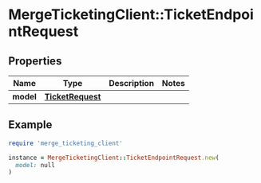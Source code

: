 # MergeTicketingClient::TicketEndpointRequest

## Properties

| Name | Type | Description | Notes |
| ---- | ---- | ----------- | ----- |
| **model** | [**TicketRequest**](TicketRequest.md) |  |  |

## Example

```ruby
require 'merge_ticketing_client'

instance = MergeTicketingClient::TicketEndpointRequest.new(
  model: null
)
```

